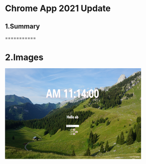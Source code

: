 # Chrome App 2021 Update

## 1.Summary
===========

2.Images
===========

<img src="/screenshots/screen.PNG" width="450px" height="300px" title="Screenshot" alt="Todolist"></img>